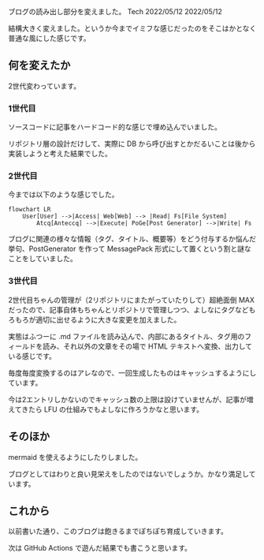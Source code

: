 ブログの読み出し部分を変えました。
Tech
2022/05/12
2022/05/12

結構大きく変えました。というか今までイミフな感じだったのをそこはかとなく普通な風にした感じです。

## 何を変えたか
2世代変わっています。

### 1世代目
ソースコードに記事をハードコード的な感じで埋め込んでいました。

リポジトリ層の設計だけして、実際に DB から呼び出すとかだるいことは後から実装しようと考えた結果でした。

### 2世代目
今までは以下のような感じでした。

```mermaid
flowchart LR
    User[User] -->|Access| Web[Web] --> |Read| Fs[File System]
		Atcq[Anteccq] -->|Execute| PoGe[Post Generator] -->|Write| Fs
```

ブログに関連の様々な情報（タグ、タイトル、概要等）をどう付与するか悩んだ挙句、PostGenerator を作って MessagePack 形式にして置くという割と謎なことをしていました。

### 3世代目
2世代目ちゃんの管理が（2リポジトリにまたがっていたりして）超絶面倒 MAX だったので、記事自体もちゃんとリポジトリで管理しつつ、よしなにタグなどもろもろが適切に出せるように大きな変更を加えました。

実態はふつーに .md ファイルを読み込んで、内部にあるタイトル、タグ用のフィールドを読み、それ以外の文章をその場で HTML テキストへ変換、出力している感じです。

毎度毎度変換するのはアレなので、一回生成したものはキャッシュするようにしています。

今は2エントリしかないのでキャッシュ数の上限は設けていませんが、記事が増えてきたら LFU の仕組みでもよしなに作ろうかなと思います。

## そのほか
mermaid を使えるようにしたりしました。

ブログとしてはわりと良い見栄えをしたのではないでしょうか。かなり満足しています。

## これから
以前書いた通り、このブログは飽きるまでぽちぽち育成していきます。

次は GitHub Actions で遊んだ結果でも書こうと思います。